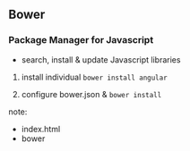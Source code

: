##  Bower

### Package Manager for Javascript

- search, install & update Javascript libraries

1. install individual  ```bower install angular```

2. configure bower.json & ```bower install ```

note:
- index.html
- bower